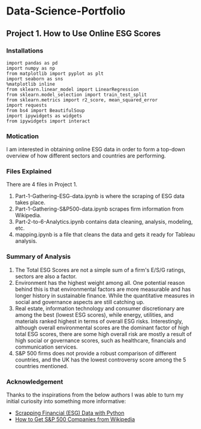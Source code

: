 # Data-Science-Portfolio
## Project 1. How to Use Online ESG Scores
### Installations
```
import pandas as pd
import numpy as np
from matplotlib import pyplot as plt
import seaborn as sns
%matplotlib inline
from sklearn.linear_model import LinearRegression
from sklearn.model_selection import train_test_split
from sklearn.metrics import r2_score, mean_squared_error
import requests
from bs4 import BeautifulSoup
import ipywidgets as widgets
from ipywidgets import interact
```
### Motication
I am interested in obtaining online ESG data in order to form a top-down overview of how different sectors and countries are performing. 
### Files Explained
There are 4 files in Project 1. 
1. Part-1-Gathering-ESG-data.ipynb is where the scraping of ESG data takes place. 
2. Part-1-Gathering-S&P500-data.ipynb scrapes firm information from Wikipedia. 
3. Part-2-to-6-Analytics.ipynb contains data cleaning, analysis, modeling, etc. 
4. mapping.ipynb is a file that cleans the data and gets it ready for Tableau analysis. 
### Summary of Analysis
1. The Total ESG Scores are not a simple sum of a firm's E/S/G ratings, sectors are also a factor. 
2. Environment has the highest weight among all. One potential reason behind this is that environmental factors are more measurable and has longer history in sustainable finance. While the quantitative measures in social and governance aspects are still catching up. 
3. Real estate, information technology and consumer discretionary are among the best (lowest ESG scores), while energy, utilities, and materials ranked highest in terms of overall ESG risks. Interestingly, although overall environmental scores are the dominant factor of high total ESG scores, there are some high overall risk are mostly a result of high social or governance scores, such as healthcare, financials and communication services.
4. S&P 500 firms does not provide a robust comparison of different countries, and the UK has the lowest controversy score among the 5 countries mentioned.
### Acknowledgement
Thanks to the inspirations from the below authors I was able to turn my initial curiosity into something more informative:
- [Scrapping Financial (ESG) Data with Python](https://curt-beck1254.medium.com/scrapping-financial-esg-data-with-python-99d171a12c51)
- [How to Get S&P 500 Companies from Wikipedia](https://codingandfun.com/python-scraping-how-to-get-sp-500-companies-from-wikipedia/)
